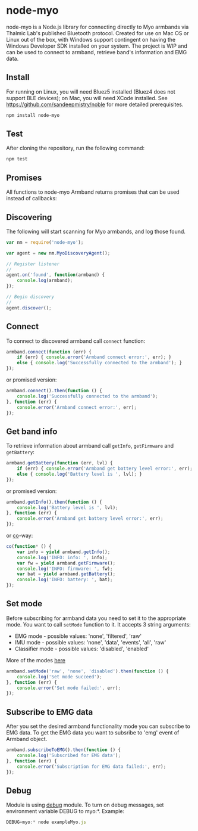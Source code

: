 # node-myo

node-myo is a Node.js library for connecting directly to Myo armbands via Thalmic Lab's published Bluetooth protocol. Created for use on Mac OS or Linux out of the box, with Windows support contingent on having the Windows Developer SDK installed on your system. The project is WIP and can be used to connect to armband, retrieve band's information and EMG data.

## Install

For running on Linux, you will need Bluez5 installed (Bluez4 does not support BLE devices); on Mac, you will need XCode installed. See https://github.com/sandeepmistry/noble for more detailed prerequisites.

```sh
npm install node-myo
```

## Test

After cloning the repository, run the following command:

```sh
npm test
```

## Promises

All functions to node-myo Armband returns promises that can be used instead of callbacks:

## Discovering

The following will start scanning for Myo armbands, and log those found.

```javascript
var nm = require('node-myo');

var agent = new nm.MyoDiscoveryAgent();

// Register listener
//
agent.on('found', function(armband) {
	console.log(armband);
});

// Begin discovery
//
agent.discover();
```

## Connect

To connect to discovered armband call `connect` function:

```javascript
armband.connect(function (err) {
	if (err) { console.error('Armband connect error:', err); }
	else { console.log('Successfully connected to the armband'); }
});
```

or promised version:

```javascript
armband.connect().then(function () {
	console.log('Successfully connected to the armband');
}, function (err) {
	console.error('Armband connect error:', err);
});
```

## Get band info

To retrieve information about armband call `getInfo`, `getFirmware` and `getBattery`:

```javascript
armband.getBattery(function (err, lvl) {
	if (err) { console.error('Armband get battery level error:', err); }
	else { console.log('Battery level is ', lvl); }
});
```

or promised version:

```javascript
armband.getInfo().then(function () {
	console.log('Battery level is ', lvl);
}, function (err) {
	console.error('Armband get battery level error:', err);
});
```

or [co](https://github.com/tj/co)-way:

```javascript
co(function* () {
	var info = yield armband.getInfo();
	console.log('INFO: info: ', info);
	var fw = yield armband.getFirmware();
	console.log('INFO: firmware: ', fw);
	var bat = yield armband.getBattery();
	console.log('INFO: battery: ', bat);
});
```

## Set mode

Before subscribing for armband data you need to set it to the appropriate mode. You want to call `setMode` function to it. It accepts 3 string
arguments:

 - EMG mode - possible values: 'none', 'filtered', 'raw'
 - IMU mode - possible values: 'none', 'data', 'events', 'all', 'raw'
 - Classifier mode - possible values: 'disabled', 'enabled'

More of the modes [here](https://github.com/thalmiclabs/myo-bluetooth/blob/master/myohw.h#L162)

```javascript
armband.setMode('raw', 'none', 'disabled').then(function () {
	console.log('Set mode succeed');
}, function (err) {
	console.error('Set mode failed:', err);
});
```

## Subscribe to EMG data

After you set the desired armband functionality mode you can subscribe to EMG data. To get the EMG data you want to subsribe to 'emg' event of Armband object.

```javascript
armband.subscribeToEMG().then(function () {
	console.log('Subscribed for EMG data');
}, function (err) {
	console.error('Subscription for EMG data failed:', err);
});
```

## Debug

Module is using [debug](https://github.com/visionmedia/debug) module. To turn on debug messages, set environment variable DEBUG to myo:*. Example:

```javascript
DEBUG=myo:* node exampleMyo.js
```
